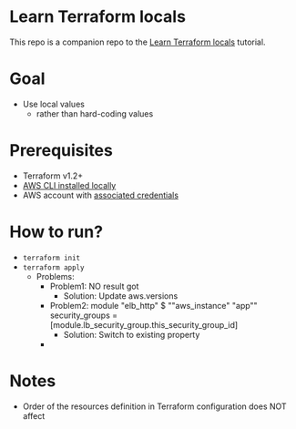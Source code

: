 # Learn Terraform locals

This repo is a companion repo to the [Learn Terraform locals](https://developer.hashicorp.com/terraform/tutorials/configuration-language/locals) tutorial.

# Goal
* Use local values 
  * rather than hard-coding values 

# Prerequisites
* Terraform v1.2+
* [AWS CLI installed locally](https://docs.aws.amazon.com/cli/latest/userguide/getting-started-install.html)
* AWS account with [associated credentials](https://registry.terraform.io/providers/hashicorp/aws/latest/docs#authentication-and-configuration)

# How to run?
* `terraform init`
* `terraform apply`
  * Problems:
    * Problem1: NO result got
      * Solution: Update aws.versions
    * Problem2: module "elb_http" $ ""aws_instance" "app"" security_groups = [module.lb_security_group.this_security_group_id]
      * Solution: Switch to existing property
    * 

# Notes
* Order of the resources definition in Terraform configuration does NOT affect
